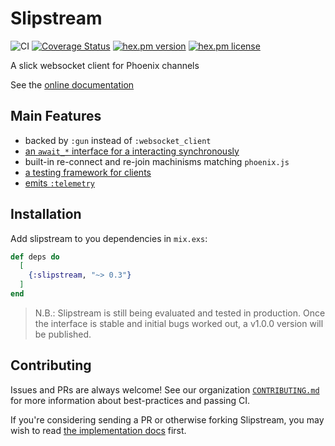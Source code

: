 # Slipstream
![CI](https://github.com/NFIBrokerage/slipstream/workflows/CI/badge.svg)
[![Coverage Status](https://coveralls.io/repos/github/NFIBrokerage/slipstream/badge.svg)](https://coveralls.io/github/NFIBrokerage/slipstream)
[![hex.pm version](https://img.shields.io/hexpm/v/slipstream.svg)](https://hex.pm/packages/slipstream)
[![hex.pm license](https://img.shields.io/hexpm/l/slipstream.svg)](https://github.com/NFIBrokerage/slipstream/blob/master/LICENSE)

A slick websocket client for Phoenix channels

See the [online documentation](https://hexdocs.pm/slipstream)

## Main Features

- backed by `:gun` instead of `:websocket_client`
- [an `await_*` interface for a interacting synchronously](https://hexdocs.pm/slipstream/Slipstream.html#module-synchronicity)
- built-in re-connect and re-join machinisms matching `phoenix.js`
- [a testing framework for clients](https://hexdocs.pm/slipstream/Slipstream.SocketTest.html#content)
- [emits `:telemetry`](https://hexdocs.pm/slipstream/telemetry.html#content)

## Installation

Add slipstream to you dependencies in `mix.exs`:

```elixir
def deps do
  [
    {:slipstream, "~> 0.3"}
  ]
end
```

> N.B.: Slipstream is still being evaluated and tested in production. Once the
> interface is stable and initial bugs worked out, a v1.0.0 version will be
> published.

## Contributing

Issues and PRs are always welcome! See our organization
[`CONTRIBUTING.md`](https://github.com/NFIBrokerage/.github/blob/main/CONTRIBUTING.md)
for more information about best-practices and passing CI.

If you're considering sending a PR or otherwise forking Slipstream, you may
wish to read [the implementation docs](guides/implementation.md) first.
